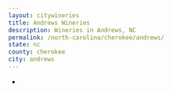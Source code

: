 ```yaml
---
layout: citywineries
title: Andrews Wineries
description: Wineries in Andrews, NC
permalink: /north-carolina/cherokee/andrews/
state: nc
county: cherokee
city: andrews
---
```

-
